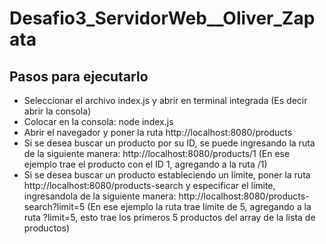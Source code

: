 # Desafio3_ServidorWeb__Oliver_Zapata

## Pasos para ejecutarlo

- Seleccionar el archivo index.js y abrir en terminal integrada (Es decir abrir la consola)
- Colocar en la consola: node index.js
- Abrir el navegador y poner la ruta http://localhost:8080/products
- Si se desea buscar un producto por su ID, se puede ingresando la ruta de la siguiente manera: http://localhost:8080/products/1 (En ese ejemplo trae el producto con el ID 1, agregando a la ruta /1)
- Si se desea buscar un producto estableciendo un límite, poner la ruta http://localhost:8080/products-search y especificar el límite, ingresandola de la siguiente manera: http://localhost:8080/products-search?limit=5 (En ese ejemplo la ruta trae límite de 5, agregando a la ruta ?limit=5, esto trae los primeros 5 productos del array de la lista de productos)
